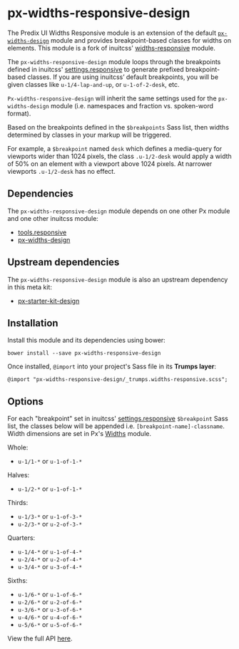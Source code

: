 # px-widths-responsive-design

The Predix UI Widths Responsive module is an extension of the default [`px-widths-design`](https://github.com/PredixDev/px-widths-design) module and provides breakpoint-based classes for widths on elements. This module is a fork of inuitcss' [widths-responsive](https://github.com/inuitcss/trumps.widths-responsive) module.

The `px-widths-responsive-design` module loops through the breakpoints defined in inuitcss' [settings.responsive](https://github.com/inuitcss/settings.responsive) to generate prefixed breakpoint-based classes. If you are using inuitcss’ default breakpoints, you will be given classes like `u-1/4-lap-and-up`, or `u-1-of-2-desk`, etc.

`Px-widths-responsive-design` will inherit the same settings used for the `px-widths-design` module (i.e. namespaces and fraction vs. spoken-word format).

Based on the breakpoints defined in the `$breakpoints` Sass list, then widths determined by classes in your markup will be triggered.

For example, a `$breakpoint` named `desk` which defines a media-query for viewports wider than 1024 pixels, the class `.u-1/2-desk` would apply a width of 50% on an element with a viewport above 1024 pixels. At narrower viewports `.u-1/2-desk` has no effect.



## Dependencies

The `px-widths-responsive-design` module depends on one other Px module and one other inuitcss module:

* [tools.responsive](https://github.com/inuitcss/tools.responsive)
* [px-widths-design](https://github.com/PredixDev/px-widths-design)

## Upstream dependencies

The `px-widths-responsive-design` module is also an upstream dependency in this meta kit:

* [px-starter-kit-design](https://github.com/PredixDev/px-starter-kit-design)

## Installation

Install this module and its dependencies using bower:

    bower install --save px-widths-responsive-design

Once installed, `@import` into your project's Sass file in its **Trumps layer**:

    @import "px-widths-responsive-design/_trumps.widths-responsive.scss";

## Options

For each "breakpoint" set in inuitcss' [settings.responsive](https://github.com/inuitcss/settings.responsive) `$breakpoint` Sass list, the classes below will be appended i.e. `[breakpoint-name]-classname`. Width dimensions are set in Px's [Widths](https://github.com/PredixDev/px-widths-design) module.

Whole:

* `u-1/1-*` or `u-1-of-1-*`

Halves:

* `u-1/2-*` or `u-1-of-1-*`

Thirds:

* `u-1/3-*` or `u-1-of-3-*`
* `u-2/3-*` or `u-2-of-3-*`

Quarters:

* `u-1/4-*` or `u-1-of-4-*`
* `u-2/4-*` or `u-2-of-4-*`
* `u-3/4-*` or `u-3-of-4-*`

Sixths:

* `u-1/6-*` or `u-1-of-6-*`
* `u-2/6-*` or `u-2-of-6-*`
* `u-3/6-*` or `u-3-of-6-*`
* `u-4/6-*` or `u-4-of-6-*`
* `u-5/6-*` or `u-5-of-6-*`

View the full API [here](http://predixdev.github.io/px-widths-responsive-design/).
